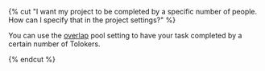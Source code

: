 {% cut "I want my project to be completed by a specific number of people. How can I specify that in the project settings?" %}

You can use the [overlap](../../../../guide/overlap-faq.md) pool setting to have your task completed by a certain number of Tolokers.

{% endcut %}